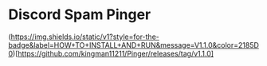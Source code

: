# Discord Spam Pinger

(https://img.shields.io/static/v1?style=for-the-badge&label=HOW+TO+INSTALL+AND+RUN&message=V1.1.0&color=2185D0)[https://github.com/kingman11211/Pinger/releases/tag/v1.1.0]

